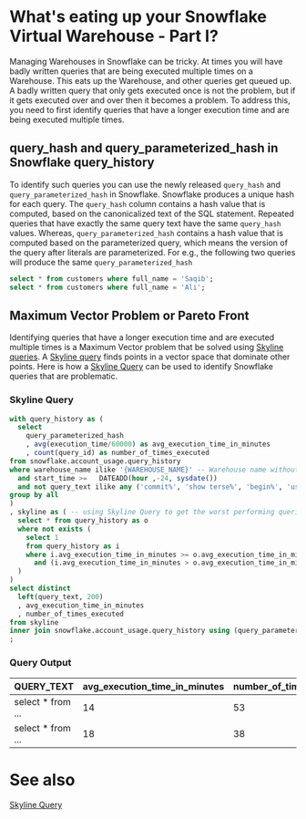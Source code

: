 # What's eating up your Snowflake Virtual Warehouse - Part I?

Managing Warehouses in Snowflake can be tricky. At times you will have badly written queries that are being executed multiple times on a Warehouse. This eats up the Warehouse, and other queries get queued up. A badly written query that only gets executed once is not the problem, but if it gets executed over and over then it becomes a problem. To address this, you need to first identify queries that have a longer execution time and are being executed multiple times.

## query_hash and query_parameterized_hash in Snowflake query_history
To identify such queries you can use the newly released `query_hash` and `query_parameterized_hash` in Snowflake. Snowflake produces a unique hash for each query. The `query_hash` column contains a hash value that is computed, based on the canonicalized text of the SQL statement. Repeated queries that have exactly the same query text have the same `query_hash` values. Whereas, `query_parameterized_hash` contains a hash value that is computed based on the parameterized query, which means the version of the query after literals are parameterized. For e.g., the following two queries will produce the same `query_parameterized_hash`

```sql
select * from customers where full_name = 'Saqib';
select * from customers where full_name = 'Ali';
```

## Maximum Vector Problem or Pareto Front
Identifying queries that have a longer execution time and are executed multiple times is a Maximum Vector problem that be solved using [Skyline queries](skyline-query-pareto-set-maxima.md). A [Skyline query](skyline-query-pareto-set-maxima.md) finds points in a vector space that dominate other points. Here is how a [Skyline Query](skyline-query-pareto-set-maxima.md) can be used to identify Snowflake queries that are problematic.

### Skyline Query

```sql
with query_history as (
  select 
    query_parameterized_hash
    , avg(execution_time/60000) as avg_execution_time_in_minutes
    , count(query_id) as number_of_times_executed
from snowflake.account_usage.query_history
where warehouse_name ilike '{WAREHOUSE_NAME}' -- Warehouse name without the curly braces
  and start_time >=   DATEADD(hour ,-24, sysdate())
  and not query_text ilike any ('commit%', 'show terse%', 'begin%', 'use%', 'create sequence%') -- exclude certain types of queries
group by all
)
, skyline as ( -- using Skyline Query to get the worst performing queries that get executed multiple times.
  select * from query_history as o
  where not exists (
    select 1
    from query_history as i
    where i.avg_execution_time_in_minutes >= o.avg_execution_time_in_minutes and i.number_of_times_executed >= o.number_of_times_executed 
      and (i.avg_execution_time_in_minutes > o.avg_execution_time_in_minutes or i.number_of_times_executed > o.number_of_times_executed)
  )
)
select distinct 
  left(query_text, 200)
  , avg_execution_time_in_minutes
  , number_of_times_executed
from skyline
inner join snowflake.account_usage.query_history using (query_parameterized_hash)
;
```

### Query Output

| QUERY_TEXT        | avg_execution_time_in_minutes        | number_of_times_executed |
|-------------------|--------------------------------------|--------------------------|
| select * from ... | 14                                   | 53                       |
| select * from ... | 18                                   | 38                      |


# See also
[Skyline Query](skyline-query-pareto-set-maxima.md)
